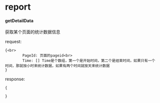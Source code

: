 # report


#### getDetailData
获取某个页面的统计数据信息

request:
```
{<br>
        PageId: 页面的pageid<br>
        Time: [] Time是个数组，第一个是开始时间，第二个是结束时间，如果只有一个时间，那就按小时来统计数据，如果有两个时间就按天来统计数据
}
```

response:
```
{

}
```